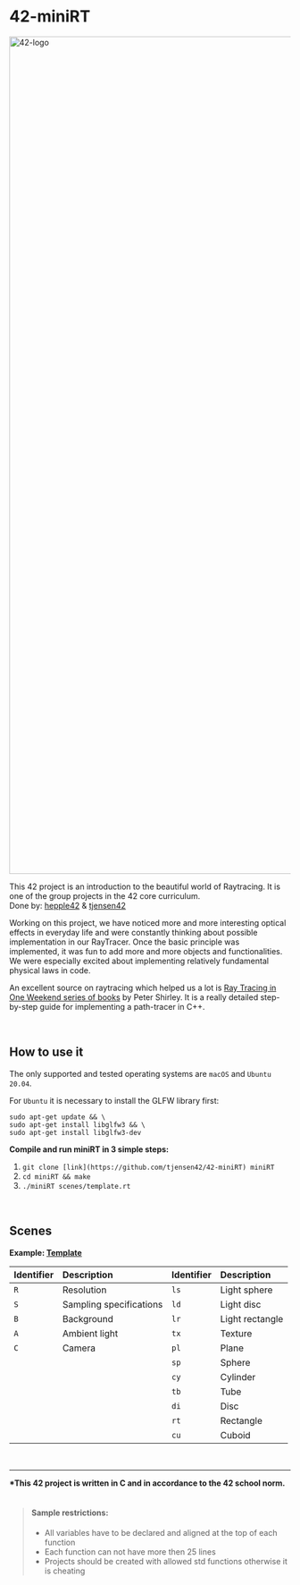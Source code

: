 # 42-miniRT

<img width="1498" alt="42-logo" src="https://user-images.githubusercontent.com/56789534/173826141-045ce31b-b8be-4065-b711-4e385cb72ef6.png">

This 42 project is an introduction to the beautiful world of Raytracing. 
It is one of the group projects in the 42 core curriculum. <br>
Done by: [hepple42](https://github.com/hepple42) & [tjensen42](https://github.com/tjensen42) 

Working on this project, we have noticed more and more interesting optical effects in everyday life and were constantly thinking about possible implementation in our RayTracer. Once the basic principle was implemented, it was fun to add more and more objects and functionalities. We were especially excited about implementing relatively fundamental physical laws in code.

An excellent source on raytracing which helped us a lot is [Ray Tracing in One Weekend series of books](https://raytracing.github.io/) by Peter Shirley. It is a really detailed step-by-step guide for implementing a path-tracer in C++.

<br>

## How to use it

The only supported and tested operating systems are ```macOS``` and ```Ubuntu 20.04```.

For ```Ubuntu``` it is necessary to install the GLFW library first:
```
sudo apt-get update && \
sudo apt-get install libglfw3 && \
sudo apt-get install libglfw3-dev
```

<b>Compile and run miniRT in 3 simple steps:</b>
1. ```git clone [link](https://github.com/tjensen42/42-miniRT) miniRT```
2. ```cd miniRT && make```
3. ```./miniRT scenes/template.rt```

<br>

## Scenes

<b>Example: [Template](scenes/template.rt)</b>

| Identifier  | Description | Identifier    | Description
| :---         | :---         | :---         | :---         |
| ```R```  | Resolution | ```ls```  | Light sphere |
| ```S```  | Sampling specifications |```ld```  | Light disc |
| ```B```  | Background |```lr```  | Light rectangle |
| ```A```  | Ambient light |```tx```  | Texture |
| ```C```  | Camera |```pl```  | Plane |
|   |   | ```sp```  | Sphere |
|   |   | ```cy```  | Cylinder |
|   |   | ```tb```  | Tube |
|   |   | ```di```  | Disc |
|   |   | ```rt```  | Rectangle |
|   |   | ```cu```  | Cuboid |

<br>
<hr>
<b>*This 42 project is written in C and in accordance to the 42 school norm.<br></b>
<br>

> #### Sample restrictions:
> - All variables have to be declared and aligned at the top of each function
> - Each function can not have more then 25 lines
> - Projects should be created with allowed std functions otherwise it is cheating
